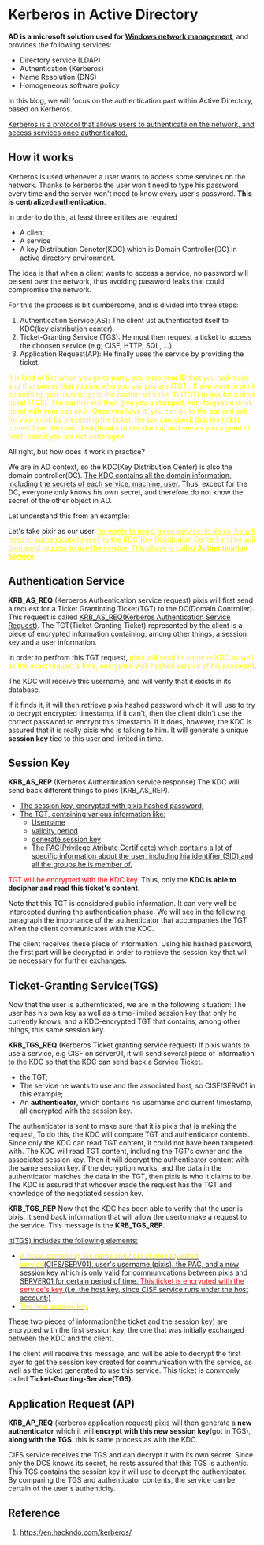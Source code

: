 # Kerberos in Active Directory

**AD is a microsoft solution used for <u>Windows network management</u>**, and provides the following services:
- Directory service (LDAP)
- Authentication (Kerberos)
- Name Resolution (DNS)
- Homogeneous software policy

In this blog, we will focus on the authentication part within Active Directory, based on Kerberos.

<u>Kerberos is a protocol that allows users to authenticate on the network, and access services once authenticated.</u>

## How it works

Kerberos is used whenever a user wants to access some services on the network. Thanks to kerberos the user won't need to type his password every time and the server won't need to know every user's password. **This is centralized authentication**.

In order to do this, at least three entites are required
- A client
- A service
- A key Distribution Ceneter(KDC) which is Domain Controller(DC) in active directory environment.

The idea is that when a client wants to access a service, no password will be sent over the network, thus avoiding password leaks that could compromise the network.

For this the process is bit cumbersome, and is divided into three steps:
1. Authentication Service(AS): The client ust authenticated itself to KDC(key distribution center).
2. Ticket-Granting Service (TGS): He must then request a ticket to access the choosen service (e.g; CISF, HTTP, SQL, ...)
3. Application Request(AP): He finally uses the service by providing the ticket.

<span style="color: yellow">It is kind of like when you go to party. you have your ID that you had made and that proves that you are who you say you are (TGT). If you want to drink something, you have to go to the cashier with this ID (TGT) to ask for a drink ticket (TGS). The cashier wiil then give you a stamped, non-forgeable drink ticket with your age on it. Once you have it. you can go to the bar and ask for your drink by presenting the ticket. the bar can check that the ticket comes from the cash desk(thanks to the stamp), and serves you a good ol' fresh beer if you are not underaged.</span>

All right, but how does it work in practice?

We are in AD context, so the KDC(Key Distribution Center) is also the domain controller(DC). <u>The KDC contains all the domain information, including the secrets of each service, machine, user.</u> Thus, except for the DC, everyone only knows his own secret, and therefore do not know the secret of the other object in AD.

Let understand this from an example:

Let's take pixir as our user. <span style="color: yellow"><u>he wants to use a given service. to do so, he will need to authenticate himself to the KDC(Key Distribution Center) and he will  then send request to use the service. This phase is called **Authentication Service**</u><span style="color: yellow">


## Authentication Service
**KRB_AS_REQ** (Kerberos Authentication service request)
pixis will first send a request for a Ticket Grantinting Ticket(TGT) to the DC(Domain Controller). This request is called <u>KRB_AS_REQ(Kerberos Authentication Service Request)</u>. The TGT(Ticket Granting Ticket) represented by the client is a piece of encrypted information containing, among other things, a session key and a user information.

In order to perfrom this TGT request, <span style="color: yellow">pixis will send its name to KDC as well as the exact request's time, encrypted with hashed version of his password</span>.

The KDC will receive this username, and will verify that it exists in its database.

If it finds it,  it will then retrieve pixis hashed password which it will use to try to decrypt encrypted timestamp. if it can't, then the client didn't use the correct password to encrypt this timestamp. 
If it does, however, the KDC is assured that it is really pixis who is talking to him. It will generate a unique **session key** tied to this user and limited in time.

## Session Key

**KRB_AS_REP** (Kerberos Authentication service response)
The KDC will send back different things to pixis (KRB_AS_REP).
- <u>The session key, encrypted with pixis hashed password;</u>
- <u>The TGT, containing various information like:</u>
    - <u>Username</u>
    - <u>validity period</u>
    - <u>generate session key</u>
    - <u>The PAC(Privilege Atribute Certificate) which contains a lot of specific information about the user, including hia identifier (SID) and all the groups he is member of.</u>

<span style="color: red">TGT will be encrypted with the KDC key</span>. Thus, only the **KDC is able to decipher and read this ticket's content.**

Note that this TGT is considered public information. It can very well be intercepted durring the authentication phase. We will see in the following paragraph the importance of the authenticator that accompanies the TGT when the client communicates with the KDC.

The client receives these piece of information. Using his hashed password, the first part will be decrypted in order to retrieve the session key that will be necessary for further exchanges.

## Ticket-Granting Service(TGS)
Now that the user is authernticated, we are in the following situation: The user has his own key as well as a time-limited session key that only he currently knows, and a KDC-encrypted TGT that contains, among other things, this same session key.

**KRB_TGS_REQ** (Kerberos Ticket granting service request)
If pixis wants to use a service, e.g CISF on server01, it will send several piece of information to the KDC so that the KDC can send back a Service Ticket.
- the TGT;
- The service he wants to use and the associated host, so CISF/SERV01 in this example;
- An **authenticator**, which contains his username and current timestamp, all encrypted with the session key.

The authenticator is sent to make sure that it is pixis that is making the request, To do this, the KDC will compare TGT and authenticator contents. Since only the KDC can read TGT content, it could not have been tampered with. The KDC will read TGT content, including the TGT's owner and the associated session key. Then it will decrypt the authenticator content with the same session key. if the decryption works, and the data in the authenticator matches the data in the TGT, then pixis is who it claims to be. The KDC is assured that whoever made the request has the TGT and knowledge of the negotiated session key.


**KRB_TGS_REP**
Now that the KDC has been able to verify that the user is pixis, it send back information that will allow the userto make a request to the service. This message is the **KRB_TGS_REP**. 

<u>It(TGS) includes the following elements:</u>
- <u><span style="color: yellow">A ticket containing the name and host of the requested service</span>(CIFS/SERV01), user's username (pixis), the PAC, and a new session key which is only valid for communications between pixis and SERVER01 for certain period of time. <span style="color: red">This ticket is encrypted with the service's key</span> (i.e. the host key, since CISF service runs under the host account;)</u>
- <u><span style="color: yellow">The new session key</span></u>

These two pieces of information(the ticket and the session key) are encrypted with the first session key, the one that was initially exchanged between the KDC and the client.

The client will receive this message, and will be able to decrypt the first layer to get the session key created for communication with the service, as well as the ticket generated to use this service. This ticket is commonly called **Ticket-Granting-Service(TGS)**.


## Application Request (AP)
**KRB_AP_REQ** (kerberos application request)
pixis will then generate a **new authenticator** which it will **encrypt with this new session key**(got in TGS), **along with the TGS**. this is same process as with the KDC.

CIFS service receives the TGS and can decrypt it with its own secret. Since only the DCS knows its secret, he rests assured that this TGS is authentic. This TGS contains the session key it will use to decrypt the authenticator. By comparing the TGS and authenticator contents, the service can be certain of the user's authenticity.




## Reference
1. https://en.hackndo.com/kerberos/